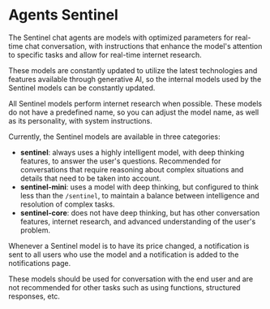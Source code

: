 # Agents Sentinel

The Sentinel chat agents are models with optimized parameters for real-time chat conversation, with instructions that enhance the model's attention to specific tasks and allow for real-time internet research.

These models are constantly updated to utilize the latest technologies and features available through generative AI, so the internal models used by the Sentinel models can be constantly updated.

All Sentinel models perform internet research when possible. These models do not have a predefined name, so you can adjust the model name, as well as its personality, with system instructions.

Currently, the Sentinel models are available in three categories:

- **sentinel**: always uses a highly intelligent model, with deep thinking features, to answer the user's questions. Recommended for conversations that require reasoning about complex situations and details that need to be taken into account.
- **sentinel-mini**: uses a model with deep thinking, but configured to think less than the `/sentinel`, to maintain a balance between intelligence and resolution of complex tasks.
- **sentinel-core**: does not have deep thinking, but has other conversation features, internet research, and advanced understanding of the user's problem.

Whenever a Sentinel model is to have its price changed, a notification is sent to all users who use the model and a notification is added to the notifications page.

These models should be used for conversation with the end user and are not recommended for other tasks such as using functions, structured responses, etc.